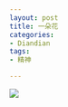 ```yaml
---
layout: post
title: 一朵花
categories:
- Diandian
tags:
- 精神

---
```

<img src="http://m1.img.srcdd.com/farm5/d/2012/0627/10/C3396F01CE49FE23193AEA0290CE70B0_B500_900_409_378.JPEG" />‍
<br />
<p></p>
